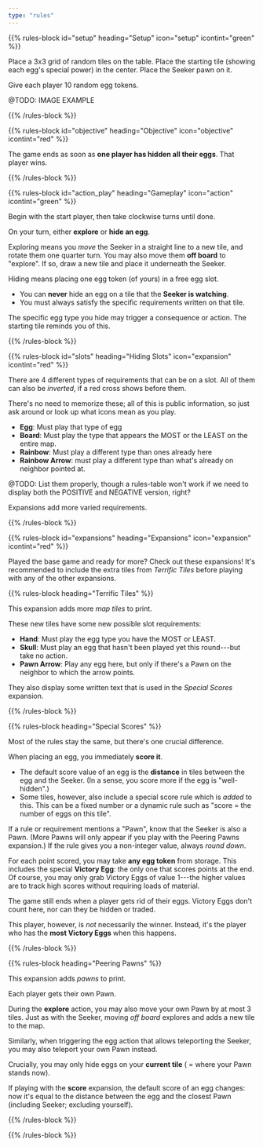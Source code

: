 ```yaml
---
type: "rules"
---
```


{{% rules-block id="setup" heading="Setup" icon="setup" icontint="green" %}}

Place a 3x3 grid of random tiles on the table. Place the starting tile (showing each egg's special power) in the center. Place the Seeker pawn on it.

Give each player 10 random egg tokens.

@TODO: IMAGE EXAMPLE

{{% /rules-block %}}

{{% rules-block id="objective" heading="Objective" icon="objective" icontint="red" %}}

The game ends as soon as **one player has hidden all their eggs**. That player wins.

{{% /rules-block %}}

{{% rules-block id="action_play" heading="Gameplay" icon="action" icontint="green" %}}

Begin with the start player, then take clockwise turns until done.

On your turn, either **explore** or **hide an egg**.

Exploring means you _move_ the Seeker in a straight line to a new tile, and rotate them one quarter turn. You may also move them **off board** to "explore". If so, draw a new tile and place it underneath the Seeker.

Hiding means placing one egg token (of yours) in a free egg slot.
* You can **never** hide an egg on a tile that the **Seeker is watching**.
* You must always satisfy the specific requirements written on that tile.

The specific egg type you hide may trigger a consequence or action. The starting tile reminds you of this.

{{% /rules-block %}}

{{% rules-block id="slots" heading="Hiding Slots" icon="expansion" icontint="red" %}}

There are 4 different types of requirements that can be on a slot. All of them can also be _inverted_, if a red cross shows before them.

There's no need to memorize these; all of this is public information, so just ask around or look up what icons mean as you play.

* **Egg**: Must play that type of egg
* **Board**: Must play the type that appears the MOST or the LEAST on the entire map.
* **Rainbow**: Must play a different type than ones already here
* **Rainbow Arrow**: must play a different type than what's already on neighbor pointed at.

@TODO: List them properly, though a rules-table won't work if we need to display both the POSITIVE and NEGATIVE version, right?

Expansions add more varied requirements.


{{% /rules-block %}}

{{% rules-block id="expansions" heading="Expansions" icon="expansion" icontint="red" %}}

Played the base game and ready for more? Check out these expansions! It's recommended to include the extra tiles from _Terrific Tiles_ before playing with any of the other expansions.

{{% rules-block heading="Terrific Tiles" %}}

This expansion adds more _map tiles_ to print. 

These new tiles have some new possible slot requirements:

* **Hand**: Must play the egg type you have the MOST or LEAST.
* **Skull**: Must play an egg that hasn't been played yet this round---but take no action.
* **Pawn Arrow**: Play any egg here, but only if there's a Pawn on the neighbor to which the arrow points.

They also display some written text that is used in the _Special Scores_ expansion.

{{% /rules-block %}}

{{% rules-block heading="Special Scores" %}}

Most of the rules stay the same, but there's one crucial difference.

When placing an egg, you immediately **score it**.

* The default score value of an egg is the **distance** in tiles between the egg and the Seeker. (In a sense, you score more if the egg is "well-hidden".)
* Some tiles, however, also include a special score rule which is _added_ to this. This can be a fixed number or a dynamic rule such as "score = the number of eggs on this tile". 

If a rule or requirement mentions a "Pawn", know that the Seeker is also a Pawn. (More Pawns will only appear if you play with the Peering Pawns expansion.) If the rule gives you a non-integer value, always _round down_.

For each point scored, you may take **any egg token** from storage. This includes the special **Victory Egg**: the only one that scores points at the end. Of course, you may only grab Victory Eggs of value 1---the higher values are to track high scores without requiring loads of material.

The game still ends when a player gets rid of their eggs. Victory Eggs don't count here, nor can they be hidden or traded.

This player, however, is _not_ necessarily the winner. Instead, it's the player who has the **most Victory Eggs** when this happens.

{{% /rules-block %}}

{{% rules-block heading="Peering Pawns" %}}

This expansion adds _pawns_ to print.

Each player gets their own Pawn.

During the **explore** action, you may also move your own Pawn by at most 3 tiles. Just as with the Seeker, moving _off board_ explores and adds a new tile to the map.

Similarly, when triggering the egg action that allows teleporting the Seeker, you may also teleport your own Pawn instead.

Crucially, you may only hide eggs on your **current tile** ( = where your Pawn stands now).

If playing with the **score** expansion, the default score of an egg changes: now it's equal to the distance between the egg and the closest Pawn (including Seeker; excluding yourself).

{{% /rules-block %}}

{{% /rules-block %}}